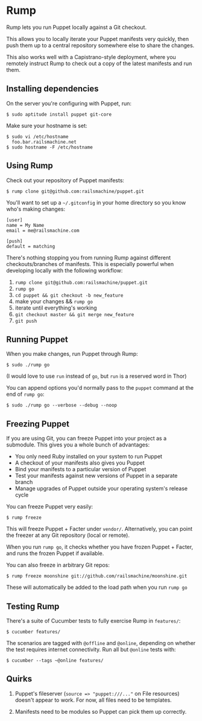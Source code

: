 Rump 
====

Rump lets you run Puppet locally against a Git checkout. 

This allows you to locally iterate your Puppet manifests very quickly, then 
push them up to a central repository somewhere else to share the changes. 

This also works well with a Capistrano-style deployment, where you remotely 
instruct Rump to check out a copy of the latest manifests and run them. 

Installing dependencies
-----------------------

On the server you're configuring with Puppet, run:

    $ sudo aptitude install puppet git-core

Make sure your hostname is set: 

    $ sudo vi /etc/hostname
      foo.bar.railsmachine.net
    $ sudo hostname -F /etc/hostname


Using Rump
----------

Check out your repository of Puppet manifests: 

    $ rump clone git@github.com:railsmachine/puppet.git

You'll want to set up a `~/.gitconfig` in your home directory so you know who's
making changes: 

    [user]
    name = My Name
    email = me@railsmachine.com
    
    [push]
    default = matching

There's nothing stopping you from running Rump against different checkouts/branches
of manifests. This is especially powerful when developing locally with the following
workflow: 

   1. `rump clone git@github.com:railsmachine/puppet.git`
   2. `rump go`
   3. `cd puppet && git checkout -b new_feature`
   4. make your changes && `rump go`
   5. iterate until everything's working
   6. `git checkout master && git merge new_feature`
   7. `git push`


Running Puppet
--------------

When you make changes, run Puppet through Rump: 

    $ sudo ./rump go

(I would love to use `run` instead of `go`, but `run` is a reserved word in Thor)

You can append options you'd normally pass to the `puppet` command at the end
of `rump go`: 

    $ sudo ./rump go --verbose --debug --noop

Freezing Puppet
---------------

If you are using Git, you can freeze Puppet into your project as a submodule. This
gives you a whole bunch of advantages: 

 * You only need Ruby installed on your system to run Puppet
 * A checkout of your manifests also gives you Puppet
 * Bind your manifests to a particular version of Puppet 
 * Test your manifests against new versions of Puppet in a separate branch
 * Manage upgrades of Puppet outside your operating system's release cycle

You can freeze Puppet very easily: 

    $ rump freeze 

This will freeze Puppet + Facter under `vendor/`. Alternatively, you can point 
the freezer at any Git repository (local or remote). 

When you run `rump go`, it checks whether you have frozen Puppet + Facter, and
runs the frozen Puppet if available.

You can also freeze in arbitrary Git repos: 

    $ rump freeze moonshine git://github.com/railsmachine/moonshine.git

These will automatically be added to the load path when you run `rump go`

Testing Rump 
------------

There's a suite of Cucumber tests to fully exercise Rump in `features/`: 

    $ cucumber features/

The scenarios are tagged with `@offline` and `@online`, depending on whether 
the test requires internet connectivity. Run all but `@online` tests with: 

    $ cucumber --tags ~@online features/


Quirks
------

1. Puppet's fileserver (`source => "puppet:///..."` on File resources) doesn't 
   appear to work. For now, all files need to be templates. 

2. Manifests need to be modules so Puppet can pick them up correctly. 

